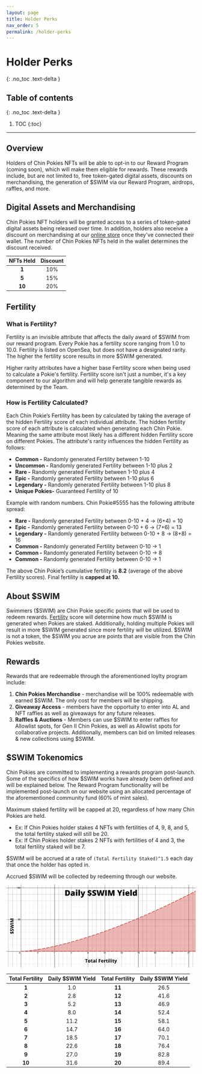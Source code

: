 ```yaml
---
layout: page
title: Holder Perks
nav_order: 5
permalink: /holder-perks
---
```

# Holder Perks
{: .no_toc .text-delta }

## Table of contents
{: .no_toc .text-delta }
1. TOC
{:toc}
---

## Overview
Holders of Chin Pokies NFTs will be able to opt-in to our Reward Program (coming soon), which will make them eligible for rewards. These rewards include, but are not limited to, free token-gated digital assets, discounts on merchandising, the generation of $SWIM via our Reward Program, airdrops, raffles, and more.

## Digital Assets and Merchandising
Chin Pokies NFT holders will be granted access to a series of token-gated digital assets being released over time.
In addition, holders also receive a discount on merchandising at our [online store](https://shop.chinpokies.com) once they've connected their wallet. The number of Chin Pokies NFTs held in the wallet determines the discount received. 

NFTs Held        | Discount  | 
|:-------------:|:------------------:|
| **1** | 10% | 
| **5** | 15% |
| **10** | 20% |

## Fertility

### What is Fertility?

Fertility is an invisible attribute that affects the daily award of $SWIM from our reward program. 
Every Pokie has a fertility score ranging from 1.0 to 10.0. 
Fertility is listed on OpenSea, but does not have a designated rarity. 
The higher the fertility score results in more \$SWIM generated. 

Higher rarity attributes have a higher base Fertility score when being used to calculate a Pokie's fertility.
Fertility score isn't just a number, it's a key component to our algorithm and will help generate tangible rewards as determined by the Team.

### How is Fertility Calculated?

Each Chin Pokie’s Fertility has been by calculated by taking the average of the hidden Fertility score of each individual attribute.
The hidden fertility score of each attribute is calculated when generating each Chin Pokie. Meaning the same attribute most likely has a different hidden Fertility score on different Pokies. The attribute's rarity influences the hidden Fertility as follows:
- **Common -** Randomly generated Fertility between 1-10
- **Uncommon -** Randomly generated Fertility between 1-10 plus 2
- **Rare -** Randomly generated Fertility between 1-10  plus 4
- **Epic -** Randomly generated Fertility between 1-10 plus 6
- **Legendary -** Randomly generated Fertility between 1-10 plus 8
- **Unique Pokies-** Guaranteed Fertility of 10

Example with random numbers.
Chin Pokie#5555 has the following attribute spread:
 - **Rare -**  Randomly generated Fertility between 0-10 + 4 -> (6+4) = 10
 - **Epic -** Randomly generated Fertility between 0-10 + 6 -> (7+6) = 13
 - **Legendary -** Randomly generated Fertility between 0-10 + 8 -> (8+8) = 16
 - **Common -** Randomly generated Fertility between 0-10 -> 1
 - **Common -** Randomly generated Fertility between 0-10 -> 8
 - **Common -** Randomly generated Fertility between 0-10 -> 1
 
The above Chin Pokie’s cumulative fertility is **8.2** (average of the above Fertility scores). 
Final fertility is **capped at 10.** 

## About \$SWIM
Swimmers (\$SWIM) are Chin Pokie specific points that will be used to redeem rewards. [Fertility](/attribute-breakdown#fertility) score will determine how much \$SWIM is generated when Pokies are staked. Additionally, holding multiple Pokies will result in more \$SWIM generated since more fertility will be utilized. \$SWIM is not a token, the $SWIM you acrue are points that are visible from the Chin Pokies website.

## Rewards
Rewards that are redeemable through the aforementioned loylty program include:
1. **Chin Pokies Merchandise** -  merchandise will be 100% redeemable with earned \$SWIM. The only cost for members will be shipping.
2. **Giveaway Access** - members have the opportuity to enter into AL and NFT raffles as well as giveaways for any future releases.
3. **Raffles & Auctions** - Members can use \$SWIM to enter raffles for Allowlist spots, for Gen II Chin Pokies, as well as Allowlist spots for collaborative projects. Additionally, members can bid on limited releases & new collections using \$SWIM.

## \$SWIM Tokenomics
Chin Pokies are committed to implementing a rewards program post-launch. Some of the specifics of how $SWIM works have already been defined and will be explained below. The Reward Program functionality will be implemented post-launch on our website using an allocated percentage of the aforementioned community fund (60% of mint sales).


Maximum staked fertility will be capped at 20, regardless of how many Chin Pokies are held.
- Ex: If Chin Pokies holder stakes 4 NFTs with fertilities of 4, 9, 8, and 5, the total fertility staked will still be 20. 
- Ex: If Chin Pokies holder stakes 2 NFTs with fertilities of 4 and 3,  the total fertility staked will be 7.

\$SWIM will be accrued at a rate of `(Total Fertility Staked)^1.5` each day that once the holder has opted in.

Accrued $SWIM will be collected by redeeming through our website.

![](../assets/images/fertility-chart.png)

| Total Fertility        | Daily \$SWIM Yield  | Total Fertility        | Daily \$SWIM Yield   |
|:-------------:|:------------------:|:-------------:|:------------------:|
| **1** | 1.0 | **11** | 26.5 |
| **2** | 2.8 | **12** | 41.6 |
| **3** | 5.2 | **13** | 46.9 |
| **4** | 8.0 | **14** | 52.4 |
| **5** | 11.2 | **15** | 58.1 |
| **6** | 14.7 | **16** | 64.0 |
| **7** | 18.5 | **17** | 70.1 |
| **8** | 22.6 | **18** | 76.4 |
| **9** | 27.0 | **19** | 82.8 |
| **10** | 31.6 | **20** | 89.4 |



